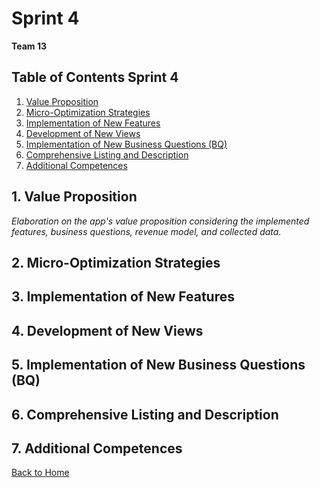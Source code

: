 # Sprint 4

**Team 13**


## Table of Contents Sprint 4

1. [Value Proposition](#1-value-proposition)
2. [Micro-Optimization Strategies](#2-micro-optimization-strategies)
3. [Implementation of New Features](#3-implementation-of-new-features)
4. [Development of New Views](#4-development-of-new-views)
5. [Implementation of New Business Questions (BQ)](#5-implementation-of-new-business-questions-bq)
6. [Comprehensive Listing and Description](#6-comprehensive-listing-and-description)
7. [Additional Competences](#7-additional-competences)

## 1. Value Proposition
*Elaboration on the app's value proposition considering the implemented features, business questions, revenue model, and collected data.*

## 2. Micro-Optimization Strategies

## 3. Implementation of New Features

## 4. Development of New Views

## 5. Implementation of New Business Questions (BQ)

## 6. Comprehensive Listing and Description

## 7. Additional Competences

[Back to Home](../README.md)
